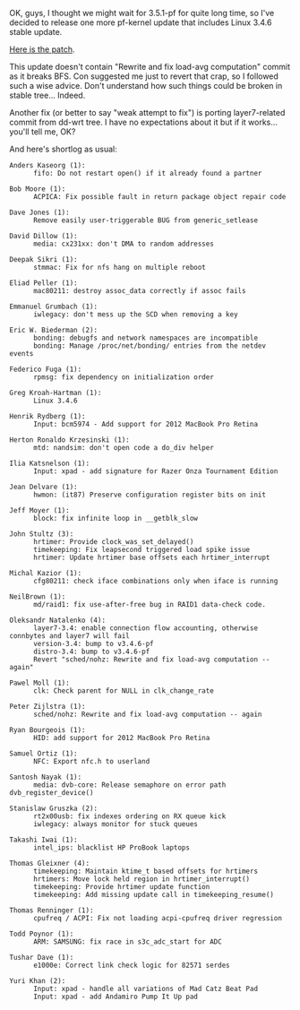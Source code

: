 OK, guys, I thought we might wait for 3.5.1-pf for quite long time, so I've decided to release one more pf-kernel update that includes Linux 3.4.6 stable update.  
  
[Here is the patch](http://pf.natalenko.name/sources/3.4/patch-3.4.6-pf.bz2).  
  
This update doesn't contain "Rewrite and fix load-avg computation" commit as it breaks BFS. Con suggested me just to revert that crap, so I followed such a wise advice. Don't understand how such things could be broken in stable tree… Indeed.  
  
Another fix (or better to say "weak attempt to fix") is porting layer7-related commit from dd-wrt tree. I have no expectations about it but if it works… you'll tell me, OK?  
  
And here's shortlog as usual:  
  

    
    
    Anders Kaseorg (1):  
          fifo: Do not restart open() if it already found a partner  
      
    Bob Moore (1):  
          ACPICA: Fix possible fault in return package object repair code  
      
    Dave Jones (1):  
          Remove easily user-triggerable BUG from generic_setlease  
      
    David Dillow (1):  
          media: cx231xx: don't DMA to random addresses  
      
    Deepak Sikri (1):  
          stmmac: Fix for nfs hang on multiple reboot  
      
    Eliad Peller (1):  
          mac80211: destroy assoc_data correctly if assoc fails  
      
    Emmanuel Grumbach (1):  
          iwlegacy: don't mess up the SCD when removing a key  
      
    Eric W. Biederman (2):  
          bonding: debugfs and network namespaces are incompatible  
          bonding: Manage /proc/net/bonding/ entries from the netdev events  
      
    Federico Fuga (1):  
          rpmsg: fix dependency on initialization order  
      
    Greg Kroah-Hartman (1):  
          Linux 3.4.6  
      
    Henrik Rydberg (1):  
          Input: bcm5974 - Add support for 2012 MacBook Pro Retina  
      
    Herton Ronaldo Krzesinski (1):  
          mtd: nandsim: don't open code a do_div helper  
      
    Ilia Katsnelson (1):  
          Input: xpad - add signature for Razer Onza Tournament Edition  
      
    Jean Delvare (1):  
          hwmon: (it87) Preserve configuration register bits on init  
      
    Jeff Moyer (1):  
          block: fix infinite loop in __getblk_slow  
      
    John Stultz (3):  
          hrtimer: Provide clock_was_set_delayed()  
          timekeeping: Fix leapsecond triggered load spike issue  
          hrtimer: Update hrtimer base offsets each hrtimer_interrupt  
      
    Michal Kazior (1):  
          cfg80211: check iface combinations only when iface is running  
      
    NeilBrown (1):  
          md/raid1: fix use-after-free bug in RAID1 data-check code.  
      
    Oleksandr Natalenko (4):  
          layer7-3.4: enable connection flow accounting, otherwise connbytes and layer7 will fail  
          version-3.4: bump to v3.4.6-pf  
          distro-3.4: bump to v3.4.6-pf  
          Revert "sched/nohz: Rewrite and fix load-avg computation -- again"  
      
    Pawel Moll (1):  
          clk: Check parent for NULL in clk_change_rate  
      
    Peter Zijlstra (1):  
          sched/nohz: Rewrite and fix load-avg computation -- again  
      
    Ryan Bourgeois (1):  
          HID: add support for 2012 MacBook Pro Retina  
      
    Samuel Ortiz (1):  
          NFC: Export nfc.h to userland  
      
    Santosh Nayak (1):  
          media: dvb-core: Release semaphore on error path dvb_register_device()  
      
    Stanislaw Gruszka (2):  
          rt2x00usb: fix indexes ordering on RX queue kick  
          iwlegacy: always monitor for stuck queues  
      
    Takashi Iwai (1):  
          intel_ips: blacklist HP ProBook laptops  
      
    Thomas Gleixner (4):  
          timekeeping: Maintain ktime_t based offsets for hrtimers  
          hrtimers: Move lock held region in hrtimer_interrupt()  
          timekeeping: Provide hrtimer update function  
          timekeeping: Add missing update call in timekeeping_resume()  
      
    Thomas Renninger (1):  
          cpufreq / ACPI: Fix not loading acpi-cpufreq driver regression  
      
    Todd Poynor (1):  
          ARM: SAMSUNG: fix race in s3c_adc_start for ADC  
      
    Tushar Dave (1):  
          e1000e: Correct link check logic for 82571 serdes  
      
    Yuri Khan (2):  
          Input: xpad - handle all variations of Mad Catz Beat Pad  
          Input: xpad - add Andamiro Pump It Up pad
